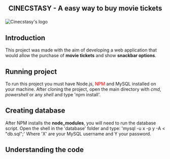 ## <p align="center"> CINECSTASY - A easy way to buy movie tickets </p>
![Cinecstasy's logo](https://raw.githubusercontent.com/victorinknov/dump-files/80ce369f1cefbaec8e720349c564384129a31153/cinecstasy-logo.svg)

## Introduction 
This project was made with the aim of developing a web application that would allow the purchase of **movie tickets** and show **snackbar options**.

## Running project
To run this project you must have Node.js, <span style="color: red"> NPM </span> and MySQL installed on your machine. After cloning the project, open the main directory with *cmd*, *powershell* or any *shell* and type 'npm install'.
## Creating database
After NPM installs the **node_modules**, you will need to run the database script. Open the shell in the 'database' folder and type: 'mysql -u x -p y -A < "db.sql";' Where 'X' are your MySQL username and Y your password.

## Understanding the code
